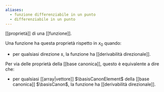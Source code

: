 ```yaml
---
aliases:
  - funzione differenziabile in un punto
  - differenziabile in un punto
---
```


[[proprietà]] di una [[funzione]].

Una funzione ha questa proprietà rispetto in $x_0$ quando:
- per qualsiasi direzione $s$, la funzione ha [[derivabilità direzionale]].

Per via delle proprietà della [[base canonica]], questo è equivalente a dire che:
- per qualsiasi [[array|vettore]] $\basisCanonElement$ della [[base canonica]] $\basisCanon$, la funzione ha [[derivabilità direzionale]].

